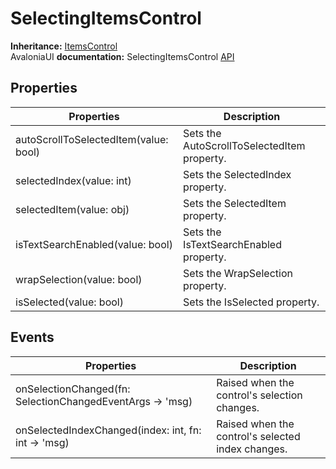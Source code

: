 # SelectingItemsControl

**Inheritance:** [ItemsControl](itemscontrol.md)\
AvaloniaUI **documentation:** SelectingItemsControl [API](https://reference.avaloniaui.net/api/Avalonia.Controls.Primitives/SelectingItemsControl/)

## Properties

| Properties                            | Description                                 |
| ------------------------------------- | ------------------------------------------- |
| autoScrollToSelectedItem(value: bool) | Sets the AutoScrollToSelectedItem property. |
| selectedIndex(value: int)             | Sets the SelectedIndex property.            |
| selectedItem(value: obj)              | Sets the SelectedItem property.             |
| isTextSearchEnabled(value: bool)      | Sets the IsTextSearchEnabled property.      |
| wrapSelection(value: bool)            | Sets the WrapSelection property.            |
| isSelected(value: bool)               | Sets the IsSelected property.               |

## Events

| Properties                                                | Description                                       |
| --------------------------------------------------------- | ------------------------------------------------- |
| onSelectionChanged(fn: SelectionChangedEventArgs -> 'msg) | Raised when the control's selection changes.      |
| onSelectedIndexChanged(index: int, fn: int -> 'msg)       | Raised when the control's selected index changes. |
